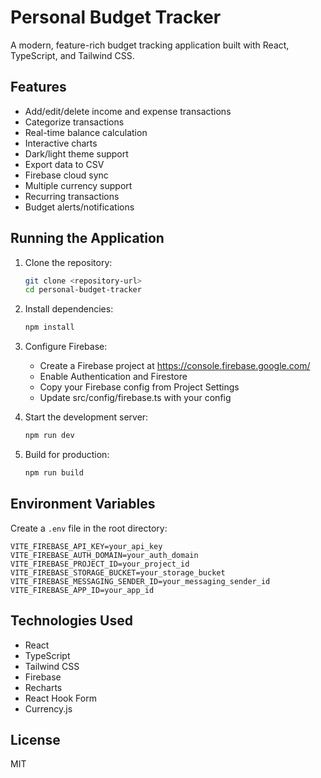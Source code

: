 # Personal Budget Tracker

A modern, feature-rich budget tracking application built with React, TypeScript, and Tailwind CSS.

## Features

- Add/edit/delete income and expense transactions
- Categorize transactions
- Real-time balance calculation
- Interactive charts
- Dark/light theme support
- Export data to CSV
- Firebase cloud sync
- Multiple currency support
- Recurring transactions
- Budget alerts/notifications

## Running the Application

1. Clone the repository:
   ```bash
   git clone <repository-url>
   cd personal-budget-tracker
   ```

2. Install dependencies:
   ```bash
   npm install
   ```

3. Configure Firebase:
   - Create a Firebase project at https://console.firebase.google.com/
   - Enable Authentication and Firestore
   - Copy your Firebase config from Project Settings
   - Update src/config/firebase.ts with your config

4. Start the development server:
   ```bash
   npm run dev
   ```

5. Build for production:
   ```bash
   npm run build
   ```

## Environment Variables

Create a `.env` file in the root directory:

```env
VITE_FIREBASE_API_KEY=your_api_key
VITE_FIREBASE_AUTH_DOMAIN=your_auth_domain
VITE_FIREBASE_PROJECT_ID=your_project_id
VITE_FIREBASE_STORAGE_BUCKET=your_storage_bucket
VITE_FIREBASE_MESSAGING_SENDER_ID=your_messaging_sender_id
VITE_FIREBASE_APP_ID=your_app_id
```

## Technologies Used

- React
- TypeScript
- Tailwind CSS
- Firebase
- Recharts
- React Hook Form
- Currency.js

## License

MIT